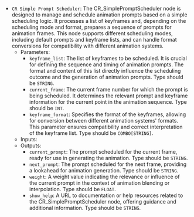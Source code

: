 - `CR Simple Prompt Scheduler`: The CR_SimplePromptScheduler node is designed to manage and schedule animation prompts based on a simple scheduling logic. It processes a list of keyframes and, depending on the scheduling mode and format, prepares a sequence of prompts for animation frames. This node supports different scheduling modes, including default prompts and keyframe lists, and can handle format conversions for compatibility with different animation systems.
    - Parameters:
        - `keyframe_list`: The list of keyframes to be scheduled. It is crucial for defining the sequence and timing of animation prompts. The format and content of this list directly influence the scheduling outcome and the generation of animation prompts. Type should be `STRING`.
        - `current_frame`: The current frame number for which the prompt is being scheduled. It determines the relevant prompt and keyframe information for the current point in the animation sequence. Type should be `INT`.
        - `keyframe_format`: Specifies the format of the keyframes, allowing for conversion between different animation systems' formats. This parameter ensures compatibility and correct interpretation of the keyframe list. Type should be `COMBO[STRING]`.
    - Inputs:
    - Outputs:
        - `current_prompt`: The prompt scheduled for the current frame, ready for use in generating the animation. Type should be `STRING`.
        - `next_prompt`: The prompt scheduled for the next frame, providing a lookahead for animation generation. Type should be `STRING`.
        - `weight`: A weight value indicating the relevance or influence of the current prompt in the context of animation blending or interpolation. Type should be `FLOAT`.
        - `show_help`: A URL to documentation or help resources related to the CR_SimplePromptScheduler node, offering guidance and additional information. Type should be `STRING`.
